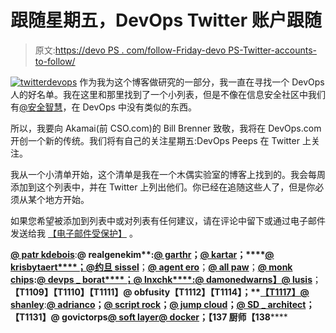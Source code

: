 # 跟随星期五，DevOps Twitter 账户跟随

> 原文:[https://devo PS . com/follow-Friday-devo PS-Twitter-accounts-to-follow/](https://devops.com/follow-friday-devops-twitter-accounts-to-follow/)

[![twitterdevops](../Images/7b4498b3c37768f4c689ccf4296c4518.png)](https://devops.com/wp-content/uploads/2014/03/twitterdevops.jpg) 作为我为这个博客做研究的一部分，我一直在寻找一个 DevOps 人的好名单。我在这里和那里找到了一个小列表，但是不像在信息安全社区中我们有[@安全智慧](https://www.twitter.com/securitytwits)，在 DevOps 中没有类似的东西。

所以，我要向 Akamai(前 CSO.com)的 Bill Brenner 致敬，我将在 DevOps.com 开创一个新的传统。我们将有自己的关注星期五:DevOps Peeps 在 Twitter 上关注。

我从一个小清单开始，这个清单是我在一个木偶实验室的博客上找到的。我会每周添加到这个列表中，并在 Twitter 上列出他们。你已经在追随这些人了，但是你必须从某个地方开始。

如果您希望被添加到列表中或对列表有任何建议，请在评论中留下或通过电子邮件发送给我 [【电子邮件受保护】](/cdn-cgi/l/email-protection#d0a0b1a2bbb5a290b4b5a6bfa0a3feb3bfbd) 。

****[@ patr kdebois](https://twitter.com/patrickdebois)****:****@ realgenekim**:****[**@ garthr**](https://twitter.com/garethr)**；**[**@ kartar**](https://twitter.com/kartar)**；****[**@ krisbytaert****；**](https://twitter.com/KrisBuytaert)[**@约旦 sissel**](https://twitter.com/jordansissel)**；**[**@ agent ero**](https://twitter.com/agentdero)**；**[**@ all paw**](https://twitter.com/allspaw)**；**[**@ monk chips**](https://twitter.com/monkchips):[**@ devps _ borat****；**](https://twitter.com/DEVOPS_BORAT)**[**@ lnxchk****:**](https://twitter.com/lnxchk)**[**@ damonedwarns】**](https://twitter.com/damonedwards)[**@ lusis**](https://twitter.com/lusis)**；****【T1109】【T1110】【T1111】@ obfusity【T1112】【T1114】；**[【T1117】@ shanley](https://twitter.com/shanley)****:**[@ adrianco](https://twitter.com/adrianco)；[@ script rock](https://www.twitter.com/scriptrock)；[@ jump cloud](https://www.twitter.com/jumpcloud)；[@ SD _ architect](https://twitter.com/sd_architect)；【T1131】@ govictorps[@ soft layer](https://www.twitter.com/softlayer)[@ docker](https://www.twitter.com/docker)；【137 厨师【138******